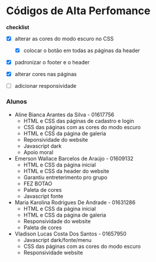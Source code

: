# Códigos de Alta Perfomance  
**checklist**
- [X] alterar as cores do modo escuro no CSS
  - [X] colocar o botão em todas as páginas da header
- [X]  padronizar o footer e o header
- [X]  alterar cores nas páginas
- [ ]  adicionar responsividade


### Alunos  
- Aline Bianca Arantes da Silva - 01617756  
  - HTML e CSS das páginas de cadastro e login  
  - CSS das páginas com as cores do modo escuro
  - HTML e CSS da página de galeria  
  - Reponsividade do website
  - Javascript dark
  - Apoio moral
- Emerson Wallace Barcelos de Araújo - 01609132  
  - HTML e CSS da página inicial
  - HTML e CSS da header do website
  - Garantiu entreterimento pro grupo
  - FEZ BOTAO 
  - Paleta de cores
  - Javascript fonte
- Maria Karolina Rodrigues De Andrade - 01631286   
  - HTML e CSS da página inicial  
  - HTML e CSS da página de galeria
  - Responsividade do website 
  - Paleta de cores
- Vladison Lucas Costa Dos Santos - 01657950  
  - Javascript dark/fonte/menu
  - CSS das páginas com as cores do modo escuro
  - Responsividade website
